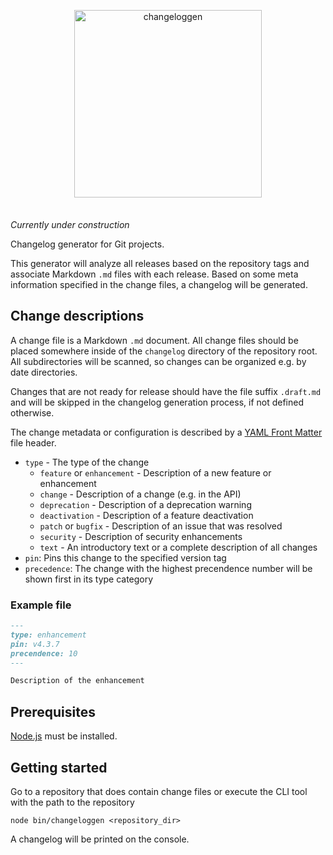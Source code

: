 <div align="center" markdown="1" style="margin-bottom: 2.5em">
  <p>
    <img src="https://raw.githubusercontent.com/masinio/changeloggen/master/changeloggen.png" alt="changeloggen" style="width: 300px; max-width: 70%; height: auto;" />
  </p>
</div>

_Currently under construction_

Changelog generator for Git projects.

This generator will analyze all releases based on the repository tags
and associate Markdown `.md` files with each release. Based on some
meta information specified in the change files, a changelog will be
generated.

## Change descriptions

A change file is a Markdown `.md` document. All change files should
be placed somewhere inside of the `changelog` directory of the
repository root. All subdirectories will be scanned, so changes can
be organized e.g. by date directories.

Changes that are not ready for release should have the file suffix
`.draft.md` and will be skipped in the changelog generation process,
if not defined otherwise.

The change metadata or configuration is described by a
[YAML Front Matter](https://jekyllrb.com/docs/frontmatter/)
file header.

* `type` - The type of the change
  * `feature` or `enhancement` - Description of a new feature or
    enhancement
  * `change` - Description of a change (e.g. in the API)
  * `deprecation` - Description of a deprecation warning
  * `deactivation` - Description of a feature deactivation
  * `patch` or `bugfix` - Description of an issue that was resolved
  * `security` - Description of security enhancements
  * `text` - An introductory text or a complete description of all
    changes
* `pin`: Pins this change to the specified version tag
* `precedence`: The change with the highest precendence number will be
  shown first in its type category

### Example file

```markdown
---
type: enhancement
pin: v4.3.7
precendence: 10
---

Description of the enhancement
```

## Prerequisites

[Node.js](https://nodejs.org/en/) must be installed.

## Getting started

Go to a repository that does contain change files or execute the CLI
tool with the path to the repository

```
node bin/changeloggen <repository_dir>
```

A changelog will be printed on the console.